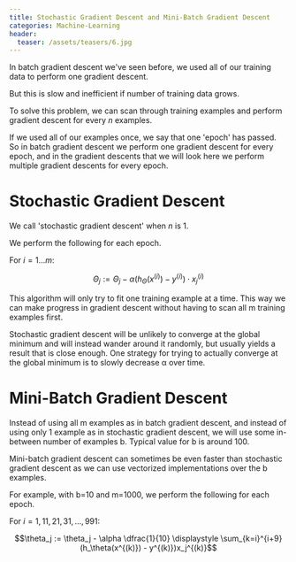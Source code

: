 ```yaml
---
title: Stochastic Gradient Descent and Mini-Batch Gradient Descent
categories: Machine-Learning
header:
  teaser: /assets/teasers/6.jpg
---
```


In batch gradient descent we've seen before, we used all of our training data to perform one gradient descent.

But this is slow and inefficient if number of training data grows.

To solve this problem, we can scan through training examples and perform gradient descent for every $n$ examples.

If we used all of our examples once, we say that one 'epoch' has passed. So in batch gradient descent we perform one gradient descent for every epoch, and in the gradient descents that we will look here we perform multiple gradient descents for every epoch.

# Stochastic Gradient Descent

We call 'stochastic gradient descent' when $n$ is 1.

We perform the following for each epoch.

For $i = 1\dots m$:

$$\Theta_j := \Theta_j - \alpha (h_{\Theta}(x^{(i)}) - y^{(i)}) \cdot x^{(i)}_j$$

This algorithm will only try to fit one training example at a time. This way we can make progress in gradient descent without having to scan all m training examples first.

Stochastic gradient descent will be unlikely to converge at the global minimum and will instead wander around it randomly, but usually yields a result that is close enough. One strategy for trying to actually converge at the global minimum is to slowly decrease α over time.

# Mini-Batch Gradient Descent

Instead of using all m examples as in batch gradient descent, and instead of using only 1 example as in stochastic gradient descent, we will use some in-between number of examples b. Typical value for b is around 100.

Mini-batch gradient descent can sometimes be even faster than stochastic gradient descent as we can use vectorized implementations over the b examples.

For example, with b=10 and m=1000, we perform the following for each epoch.

For $i = 1,11,21,31,\dots,991$:

$$\theta_j := \theta_j - \alpha \dfrac{1}{10} \displaystyle \sum_{k=i}^{i+9} (h_\theta(x^{(k)}) - y^{(k)})x_j^{(k)}$$
